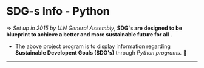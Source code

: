 # SDG-s Info - Python

⇒ *Set up in 2015 by U.N General Assembly*, **SDG's are designed to be blueprint to achieve a better and more sustainable future for all** .

- The above project program is to display information regarding **Sustainable Developent Goals (SDG's)** through *Python programs.* 🌱

----------------------
